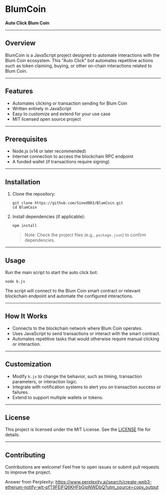 
# BlumCoin

**Auto Click Blum Coin**

---

## Overview

BlumCoin is a JavaScript project designed to automate interactions with the Blum Coin ecosystem. This "Auto Click" bot automates repetitive actions such as token claiming, buying, or other on-chain interactions related to Blum Coin.

---

## Features

- Automates clicking or transaction sending for Blum Coin
- Written entirely in JavaScript
- Easy to customize and extend for your use case
- MIT licensed open source project

---

## Prerequisites

- Node.js (v14 or later recommended)
- Internet connection to access the blockchain RPC endpoint
- A funded wallet (if transactions require signing)

---

## Installation

1. Clone the repository:

   ```
   git clone https://github.com/Sined003/BlumCoin.git
   cd BlumCoin
   ```

2. Install dependencies (if applicable):

   ```
   npm install
   ```

   > Note: Check the project files (e.g., `package.json`) to confirm dependencies.

---

## Usage

Run the main script to start the auto click bot:

```
node b.js
```

The script will connect to the Blum Coin smart contract or relevant blockchain endpoint and automate the configured interactions.

---

## How It Works

- Connects to the blockchain network where Blum Coin operates.
- Uses JavaScript to send transactions or interact with the smart contract.
- Automates repetitive tasks that would otherwise require manual clicking or interaction.

---

## Customization

- Modify `b.js` to change the behavior, such as timing, transaction parameters, or interaction logic.
- Integrate with notification systems to alert you on transaction success or failures.
- Extend to support multiple wallets or tokens.

---

## License

This project is licensed under the MIT License. See the [LICENSE](LICENSE) file for details.

---

## Contributing

Contributions are welcome! Feel free to open issues or submit pull requests to improve the project.


Answer from Perplexity: https://www.perplexity.ai/search/create-web3-etherum-notify-wit-pfT9FEIFQ6KHFbGipNWDbQ?utm_source=copy_output
